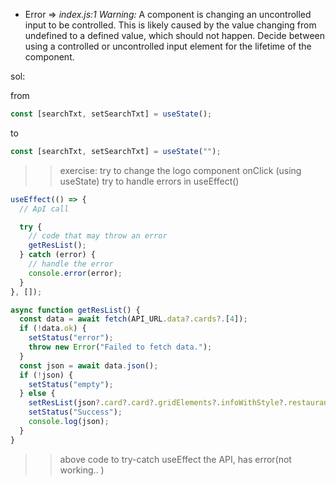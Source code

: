 - Error => _index.js:1 Warning:_ A component is changing an uncontrolled input to be controlled. This is likely caused by the value changing from undefined to a defined value, which should not happen. Decide between using a controlled or uncontrolled input element for the lifetime of the component.

sol:

from

```js
const [searchTxt, setSearchTxt] = useState();
```

to

```js
const [searchTxt, setSearchTxt] = useState("");
```

> > exercise: try to change the logo component onClick (using useState)
> > try to handle errors in useEffect()

```js
useEffect(() => {
  // ApI call

  try {
    // code that may throw an error
    getResList();
  } catch (error) {
    // handle the error
    console.error(error);
  }
}, []);

async function getResList() {
  const data = await fetch(API_URL.data?.cards?.[4]);
  if (!data.ok) {
    setStatus("error");
    throw new Error("Failed to fetch data.");
  }
  const json = await data.json();
  if (!json) {
    setStatus("empty");
  } else {
    setResList(json?.card?.card?.gridElements?.infoWithStyle?.restaurants);
    setStatus("Success");
    console.log(json);
  }
}
```
>> above code to try-catch useEffect the API, has error(not working.. )